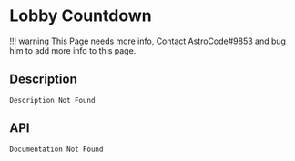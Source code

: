 # Lobby Countdown

!!! warning
    This Page needs more info, Contact AstroCode#9853 and bug him to add more info to this page.

## Description

    Description Not Found

## API

    Documentation Not Found
